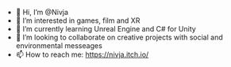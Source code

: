 - 👋 Hi, I’m @Nivja
- 👀 I’m interested in games, film and XR
- 🌱 I’m currently learning Unreal Engine and C# for Unity
- 💞️ I’m looking to collaborate on creative projects with social and environmental messeages
- 📫 How to reach me: https://nivja.itch.io/

<!---
Nivja/Nivja is a ✨ special ✨ repository because its `README.md` (this file) appears on your GitHub profile.
You can click the Preview link to take a look at your changes.
--->
